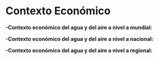 # Contexto Económico

**-Contexto económico del agua y del aire a nivel a mundial:**

**-Contexto económico del agua y del aire a nivel a nacional:**

**-Contexto económico del agua y del aire a nivel a regional:**







